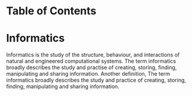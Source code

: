 Table of Contents
======

Informatics
======
Informatics is the study of the structure, behaviour, and interactions of natural and engineered computational systems. The term informatics broadly describes the study and practise of creating, storing, finding, manipulating and sharing information. Another definition, The term informatics broadly describes the study and practice of creating, storing, finding, manipulating and sharing information.
